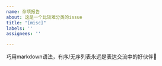 ```yaml
---
name: 杂项报告
about: 这是一个比较难分类的issue
title: "[misc]"
labels: ''
assignees: ''

---
```


巧用markdown语法，有序/无序列表永远是表达交流中的好伙伴🎉
